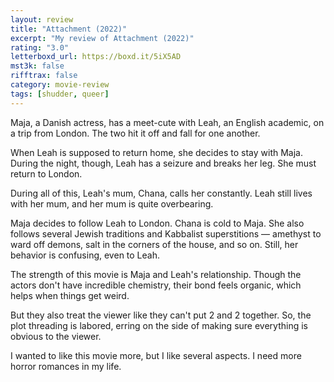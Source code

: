 ```yaml
---
layout: review
title: "Attachment (2022)"
excerpt: "My review of Attachment (2022)"
rating: "3.0"
letterboxd_url: https://boxd.it/5iX5AD
mst3k: false
rifftrax: false
category: movie-review
tags: [shudder, queer]
---
```


Maja, a Danish actress, has a meet-cute with Leah, an English academic, on a trip from London. The two hit it off and fall for one another.

When Leah is supposed to return home, she decides to stay with Maja. During the night, though, Leah has a seizure and breaks her leg. She must return to London.

During all of this, Leah's mum, Chana, calls her constantly. Leah still lives with her mum, and her mum is quite overbearing.

Maja decides to follow Leah to London. Chana is cold to Maja. She also follows several Jewish traditions and Kabbalist superstitions — amethyst to ward off demons, salt in the corners of the house, and so on. Still, her behavior is confusing, even to Leah.

The strength of this movie is Maja and Leah's relationship. Though the actors don't have incredible chemistry, their bond feels organic, which helps when things get weird.

But they also treat the viewer like they can't put 2 and 2 together. So, the plot threading is labored, erring on the side of making sure everything is obvious to the viewer.

I wanted to like this movie more, but I like several aspects. I need more horror romances in my life.
